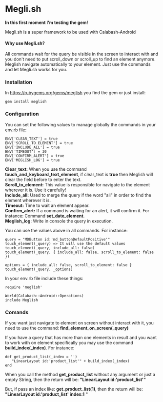 # Megli.sh

**In this first moment I'm testing the gem!**

Megli.sh is a super framework to be used with Calabash-Android

#### Why use Megli.sh?
All commands wait for the query be visible in the screen to interact with and you don't need to put scroll_down or scroll_up to find an element anymore. Meglish navigate automatically to your element.
Just use the commands and let Megli.sh works for you.

### Installation
In https://rubygems.org/gems/meglish you find the gem or just install:
```
gem install meglish
```

### Configuration
You can set the following values to manage globally the commands in your env.rb file:

```
ENV['CLEAR_TEXT'] = true
ENV['SCROLL_TO_ELEMENT'] = true
ENV['INCLUDE_ALL'] = true
ENV['TIMEOUT'] = 30
ENV['CONFIRM_ALERT'] = true
ENV['MEGLISH_LOG'] = true
```

**Clear_text:** When you use the command **touch_and_keyboard_text_element**, if clear_text is **true** then Meglish will clear the field before to enter the text.  
**Scroll_to_element:** This value is responsible for navigate to the element wherever it is. Use it carefully!  
**Include_all:** Used to merge the query if the word "all" in order to find the element wherever it is.  
**Timeout:** Time to wait an element appear.  
**Confirm_alert:** If a command is waiting for an alert, it will confirm it. For instance: Command **set_date_element**.  
**Meglish_log:** Write in console the query in execution.  

You can use the values above in all commands. For instance:
```
query = "MDButton id:'md_buttonDefaultPositive'"
touch_element(_query) => It will use the default values
touch_element(_query, include_all: false)
touch_element(_query, { include_all: false, scroll_to_element: false })

options = { include_all: false, scroll_to_element: false }
touch_element(_query, _options)
```
In your env.rb file include these things:

```
require 'meglish'

World(Calabash::Android::Operations)
include Meglish
```

### Comands

If you want just navigate to element on screen without interact with it, you need to use the command: **find_element_on_screen(_query)**

If you have a query that has more than one elements in result and you want to work with on element specifically you may use the command **build_index(_index)**. For instance:

```
def get_product_list(_index = '')
   "LinearLayout id:'product_list'" + build_index(_index)
end
```

When you call the method **get_product_list** without any argument or just a empty String, then the return will be:
**"LinearLayout id:'product_list'"**

But, if pass an index like: **get_product_list(1)**, then the return will be:
**"LinearLayout id:'product_list' index:1 "**
